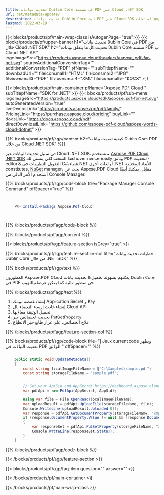 ```yaml
---
title: تحديث بيانات Dublin Core في مستند PDF عبر Cloud .NET SDK
url: net/metadata/update/
description: تحديث بيانات Dublin Core لبث PDF عبر Cloud SDK للمنتجاتργماغانية الدعم Moreover، تعديلاياامNotes يمكن أن يكون men can الانتظامّ
lastmod: 2022-03-19
---
```


{{< blocks/products/pf/main-wrap-class isAutogenPage="true">}}
{{< blocks/products/pf/upper-banner h1="تحديث بيانات Dublin Core في PDF من خلال Cloud .NET SDK" h2="تحديث كل ما يتعلق ببيانات Dublin Core مستند PDF ب Cloud .NET API" logoImageSrc="https://products.aspose.cloud/headers/aspose_pdf-for-net.svg" sourceAdditionalConversionTag="" additionalConversionTag="PDF" pfName="" subTitlepfName="" downloadUrl="" fileiconsmall1="HTML" fileiconsmall2="JPG" fileiconsmall3="PDF" fileiconsmall4="XML" fileiconsmall5="DOCX" >}}

{{< blocks/products/pf/main-container pfName="Aspose.PDF Cloud " subTitlepfName="SDK for .NET" >}}
{{< blocks/products/pf/sub-menu logoImageSrc="https://products.aspose.cloud/sdk/aspose_pdf-for-net.svg"
autoGeneratedVersion="true"
liveDemosLink="https://products.aspose.app/pdf/family/" PricingLink="https://purchase.aspose.cloud/pricing" buyLink="" docsLink="https://docs.aspose.cloud/pdf"  directDownloadLink="https://github.com/aspose-pdf-cloud/aspose-words-cloud-dotnet" >}}

{{% blocks/products/pf/agp/content h2="كيفية تحديث بيانات Dublin Core PDF من خلال Cloud .NET SDK" %}}

في سبيل تحديث البيانات عبر Cloud .NET SDK، سنستخدم
[Aspose.PDF Cloud .NET SDK](https://products.aspose.cloud/pdf/net/)
هذا السحب لكي يتسنى لك:hover nonce easily وثائق PDF التحديث-editor & التحويل التطبيقات في C#،غطاء.NET أو لغات أخرى .NET للأبعاد المختلفة constitutes. 
[NuGet](https://www.nuget.org/packages/Aspose.Pdf-Cloud)
manager، بحث عن
Aspose.PDF Cloud
مقابل. يمكنك أيضًا استخدام الأمر التالي من Console Manager.

{{% blocks/products/pf/agp/code-block title="Package Manager Console Command" offSpacer="true" %}}

```powershell

     
    PM> Install-Package Aspose.Pdf-Cloud
     
     

```

{{% /blocks/products/pf/agp/code-block %}}

{{% /blocks/products/pf/agp/content %}}

{{< blocks/products/pf/agp/feature-section isGrey="true" >}}

{{% blocks/products/pf/agp/feature-section-col title="خطوات تحديث بيانات Dublin Core من خلال .NET SDK" %}}

{{% blocks/products/pf/agp/text %}}

المطورون Aspose.PDF Cloud يمكنهم بسهولة تحميل & تحديث بيانات Dublin Core في PDF في سطور ثنائية كما يمكن عرضامياللهيب.

{{% /blocks/products/pf/agp/text %}}

1. إنشاء غمضة ببيانك Application Secret و Key
1. إنشاء حادث إرساء التعضاء بال Cloud API
1. تحميل الوثيقة معالايها
1. تحديث الخصائص عبر PutSetProperty
1. علاج الخصائص، على غرار طابع حبر الانطباع

{{% /blocks/products/pf/agp/feature-section-col %}}



{{% blocks/products/pf/agp/code-block title="إ Jeux current code ويظهر تحديث البيانات في PDF الوثائق " offSpacer="" %}}

```cs

    public static void UpdateMetadata()
    {
        const string localImageFileName = @"C:\Samples\sample.pdf";
        const string storageFileName = "sample.pdf";


        // Get your AppSid and AppSecret https://dashboard.aspose.cloud (free registration required).
        var pdfApi = new PdfApi(AppSecret, AppSid);

        using var file = File.OpenRead(localImageFileName);
        var uploadResult = pdfApi.UploadFile(storageFileName, file);
        Console.WriteLine(uploadResult.Uploaded[0]);
        var response = pdfApi.GetDocumentProperty(storageFileName, "xmp:ArchiveType");
        if (response.DocumentProperty.Value != null && !response.DocumentProperty.Value.StartsWith("Aspose"))
        {
            var responseSet = pdfApi.PutSetProperty(storageFileName, "xmp:ArchiveType", "Aspose Sample Document");
            Console.WriteLine(responseSet.Status);
        }
    }
```

{{% /blocks/products/pf/agp/code-block %}}

{{< /blocks/products/pf/agp/feature-section >}}

{{< blocks/products/pf/agp/faq-item question="" answer="" >}}

{{< /blocks/products/pf/main-container >}}

{{< /blocks/products/pf/main-wrap-class >}}

